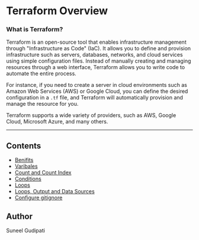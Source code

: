 # Terraform Overview

### What is Terraform?

Terraform is an open-source tool that enables infrastructure management through "Infrastructure as Code" (IaC). It allows you to define and provision infrastructure such as servers, databases, networks, and cloud services using simple configuration files. Instead of manually creating and managing resources through a web interface, Terraform allows you to write code to automate the entire process.

For instance, if you need to create a server in cloud environments such as Amazon Web Services (AWS) or Google Cloud, you can define the desired configuration in a `.tf` file, and Terraform will automatically provision and manage the resource for you. 

Terraform supports a wide variety of providers, such as AWS, Google Cloud, Microsoft Azure, and many others.

---

## Contents
- [Benifits](tf_benefits.md)
- [Varibales](tf_variable.md)
- [Count and Count Index](tf_count_index.md)
- [Conditions](tf_conditions.md)
- [Loops](tf_loops.md)
- [Loops, Output and Data Sources](tf_loops_ot_ds.md)
- [Configure gitignore](TF_GitIgnore.md)


## Author
Suneel Gudipati
